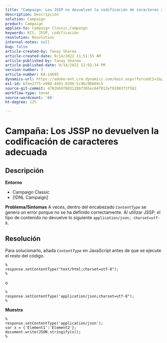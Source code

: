 ```yaml
---
title: "Campaign: Los JSSP no devuelven la codificación de caracteres adecuada"
description: Descripción
solution: Campaign
product: Campaign
applies-to: Campaign Classic,Campaign
keywords: KCS, JSSP, codificación
resolution: Resolution
internal-notes: null
bug: false
article-created-by: Tanay Sharma .
article-created-date: 9/14/2022 11:51:55 AM
article-published-by: Tanay Sharma .
article-published-date: 9/14/2022 12:02:34 PM
version-number: 3
article-number: KA-14685
dynamics-url: https://adobe-ent.crm.dynamics.com/main.aspx?forceUCI=1&pagetype=entityrecord&etn=knowledgearticle&id=42acc49e-2334-ed11-9db1-002248086735
exl-id: b7ee27f5-e998-4491-8296-5c9bc90b69c5
source-git-commit: 4702b69f883128bf305ec64f012ef01903f3f582
workflow-type: tm+mt
source-wordcount: '66'
ht-degree: 12%

---
```


# Campaña: Los JSSP no devuelven la codificación de caracteres adecuada

## Descripción

<b>Entorno</b>
- Campaign Classic
- [!DNL Campaign]



<b>Problema/Síntomas</b>
A veces, dentro del encabezado *`ContentType`* se genera un error porque no se ha definido correctamente. Al utilizar JSSP, el tipo de contenido no devuelve lo siguiente `application/json; charset=utf-8`.


## Resolución


Para solucionarlo, añada *`ContentType`* en JavaScript antes de que se ejecute el resto del código.


```
%
response.setContentType("text/html;charset=utf-8");
%
```




o




```
%
response.setContentType('application/json;charset=utf-8");
%
```


<b>Muestra</b>


```
%
response.setContentType('application/json');
var x = {'Element1':'Element2'};
document.write(JSON.stringify(x));
%
```

